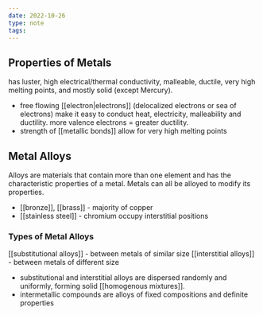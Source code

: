 ```yaml
---
date: 2022-10-26
type: note
tags:
---
```


## Properties of Metals
has luster, high electrical/thermal conductivity, malleable, ductile, very high melting points, and mostly solid (except Mercury).
- free flowing [[electron|electrons]] (delocalized electrons or sea of electrons) make it easy to conduct heat, electricity, malleability and ductility. more valence electrons = greater ductility.
- strength of [[metallic bonds]] allow for very high melting points

## Metal Alloys
Alloys are materials that contain more than one element and has the characteristic properties of a metal. Metals can all be alloyed to modify its properties.
- [[bronze]], [[brass]] - majority of copper
- [[stainless steel]] - chromium occupy interstitial positions

### Types of Metal Alloys
[[substitutional alloys]] - between metals of similar size
[[interstitial alloys]] - between metals of different size

- substitutional and interstitial alloys are dispersed randomly and uniformly, forming solid [[homogenous mixtures]].
- intermetallic compounds are alloys of fixed compositions and definite properties
